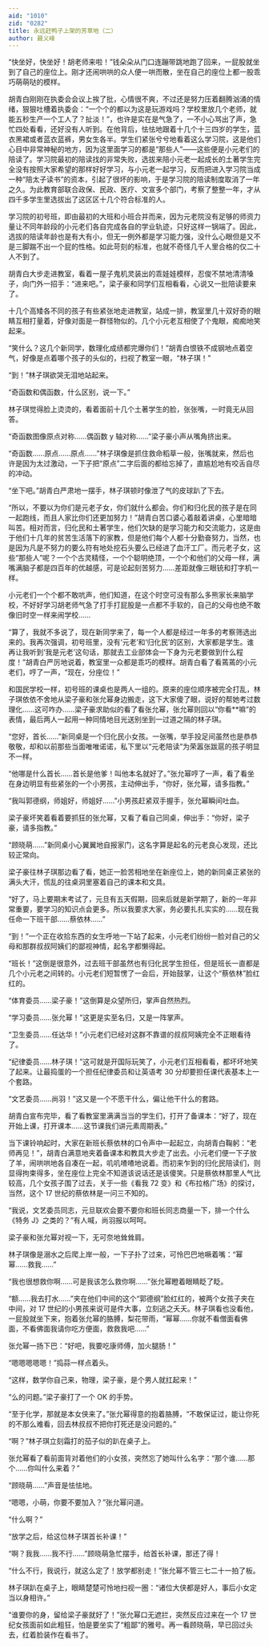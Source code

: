 ```yaml
---
aid: "1010"
zid: "0282"
title: 永远赶鸭子上架的芳草地（二）
author: 聂义峰
---
```


“快坐好，快坐好！胡老师来啦！”钱朵朵从门口连蹦带跳地跑了回来，一屁股就坐到了自己的座位上。刚才还闹哄哄的众人便一哄而散，坐在自己的座位上都一股乖巧萌萌哒的模样。

胡青白刚刚在执委会会议上挨了批，心情很不爽，不过还是努力压着翻腾汹涌的情绪，狠狠吐槽着执委会：“一个个的都以为这是玩游戏吗？学校里放几个老师，就能五秒生产一个工人了？扯淡！”，也许是实在是气急了，一不小心骂出了声，急忙四处看看，还好没有人听到。在他背后，怯怯地跟着十几个十三四岁的学生，蓝衣黑裙或者蓝衣蓝裤，男女生各半。学生们紧张兮兮地看着这么学习院，这是他们心目中非常神秘的地方，因为这里面学习的都是“那些人”——这些便是小元老们的陪读了。学习院最初的陪读找的非常失败，选拔来陪小元老一起成长的土著学生完全没有按照大家希望的那样好好学习，与小元老一起学习，反而把进入学习院当成一种“陪太子读书”的资本，引起了很坏的影响，于是学习院的陪读制度取消了一年之久。为此教育部联合政保、民政、医疗、文宣多个部门，考察了整整一年，才从四千多学生里选拔出了这区区十几个符合标准的人。

学习院的初号班，即由最初的大班和小班合并而来，因为元老院没有足够的师资力量让不同年龄段的小元老们各自完成各自的学业轨迹，只好这样一锅端了。因此，选拔的陪读年龄也是有大有小，但无一例外都是学习能力强，没什么心眼但是又不是三脚踹不出一个屁的性格。如此苛刻的标准，也就不奇怪几千人里合格的仅二十人不到了。

胡青白大步走进教室，看着一屋子鬼机灵装出的乖娃娃模样，忍俊不禁地清清嗓子，向门外一招手：“进来吧。”，梁子豪和同学们互相看看，心说又一批陪读要来了。

十几个高矮各不同的孩子有些紧张地走进教室，站成一排，教室里几十双好奇的眼睛互相打量着，好像对面是一群怪物似的。几个小元老互相使了个鬼眼，痴痴地笑起来。

“笑什么？这几个新同学，数理化成绩都完爆你们！”胡青白恨铁不成钢地点着空气，好像是点着哪个孩子的头似的，扫视了教室一眼，“林子琪！”

“到！”林子琪欲哭无泪地站起来。

“奇函数和偶函数，什么区别，说一下。”

林子琪觉得脸上烫烫的，看着面前十几个土著学生的脸，张张嘴，一时竟无从回答。

“奇函数图像原点对称……偶函数 y 轴对称……”梁子豪小声从嘴角挤出来。

“奇函数……原点……原点……”林子琪像是抓住救命稻草一般，张嘴就来，然后也许是因为太过激动，一下子把“原点”二字后面的都给忘掉了，直尴尬地有咬舌自尽的冲动。

“坐下吧。”胡青白严肃地一摆手，林子琪顿时像泄了气的皮球趴了下去。

“所以，不要以为你们是元老子女，你们就什么都会。你们和归化民的孩子是在同一起跑线，而且人家比你们还更加努力！”胡青白苦口婆心着敲着讲桌，心里暗暗叫苦。相对而言，归化民和土著学生，他们欠缺的是学习能力和交流能力，这是由于他们十几年的贫苦生活落下的家教，但是他们每个人都十分勤奋努力，当然，也是因为凡是不努力的要么符有地处挖石头要么已经进了血汗工厂。而元老子女，这些“那些人”呢？一个个古灵精怪，一个个聪明绝顶，一个个和他们的父母一样，满嘴满脑子都是四百年的优越感，可是论起刻苦努力……差距就像三眼铳和打字机一样。

小元老们一个个都不敢吭声，他们知道，在这个时空可没有那么多熊家长来脑学校，不好好学习胡老师气急了打手打屁股是一点都不手软的，自己的父母也绝不敢像旧时空一样来闹学校……

“算了，我就不多说了，现在新同学来了，每一个人都是经过一年多的考察筛选出来的。我再次强调，初号班里，没有‘元老’和‘归化民’的区别，大家都是学生。谁再让我听到‘我是元老’这句话，那就去工业部体会一下身为元老要做到什么程度！”胡青白严厉地说着，教室里一众都是乖巧的模样。胡青白看了看蔫蔫的小元老们，哼了一声，“现在，分座位！”

和国民学校一样，初号班的课桌也是两人一组的。原来的座位顺序被完全打乱，林子琪依依不舍地从梁子豪和张允幂身边搬走，这下大家傻了眼，说好的帮她考过数理化……这可咋办……梁子豪求助似的看了看张允幂，张允幂则回以“你看\*\*嘛”的表情，最后两人一起用一种同情地目光送别坐到一过道之隔的林子琪。

“您好，首长……”新同桌是一个归化民小女孩。一张嘴，举手投足间虽然也是恭恭敬敬，却和以前那些当面唯唯诺诺，私下里以“元老陪读”为荣嚣张跋扈的孩子明显不一样。

“他哪是什么首长……首长是他爹！叫他本名就好了。”张允幂哼了一声，看了看坐在身边明显有些紧张的一个小男孩，主动伸出手，“你好，张允幂，请多指教。”

“我叫郭德纲，师姐好，师姐好……”小男孩赶紧双手握手，张允幂瞬间吐血。

梁子豪坏笑着看着要抓狂的张允幂，又看了看自己同桌，伸出手：“你好，梁子豪，请多指教。”

“顾晓萌……”新同桌小心翼翼地自报家门，这名字算是起名的元老良心发现，还比较正常向。

梁子豪往林子琪那边看了看，她正一脸苦相地坐在新座位上，她的新同桌正紧张的满头大汗，慌乱的往桌洞里塞着自己的课本和文具。

“好了，马上要期末考试了，元旦有五天假期，回来后就是新学期了，新的一年非常重要，要学习的知识点会更多。所以我要求大家，务必要扎扎实实的……现在我任命一下班干部……蔡依林……”

“到！”一个正在收拾东西的女生呼地一下站了起来，小元老们纷纷一脸对自己的父母和那群叔叔阿姨们的鄙视神情，起名字都懒得起。

“班长！”这倒是很意外，过去班干部虽然也有归化民学生担任，但是班长一直都是几个小元老之间转的。小元老们短暂愣了一会后，开始鼓掌，让这个“蔡依林”脸红红的。

“体育委员……梁子豪！”这倒算是众望所归，掌声自然热烈。

“学习委员……张允幂！”这更是实至名归，又是一阵掌声。

“卫生委员……任达华！”小元老们已经对这群不靠谱的叔叔阿姨完全不正眼看待了。

“纪律委员……林子琪！”这可就是开国际玩笑了，小元老们互相看看，都坏坏地笑了起来。让最捣蛋的一个担任纪律委员和让英语考 30 分却要担任课代表基本上一个套路。

“文艺委员……尚羽！”这又是一个不愿干什么，偏让他干什么的套路。

胡青白宣布完毕，看了看教室里满满当当的学生们，打开了备课本：“好了，现在开始上课，打开课本……这节课我们讲元素周期表。”

当下课铃响起时，大家在新班长蔡依林的口令声中一起起立，向胡青白鞠躬：“老师再见！”，胡青白满意地夹着备课本和教具大步走了出去。小元老们便一下子放了羊，闹哄哄地各自凑在一起，叽叽喳喳地说着。而初来乍到的归化民陪读们，则显得拘束得多，坐在座位上完全不知道该说话还是该傻笑。只是蔡依林那里人气比较高，几个女孩子围了过去，关于一些《看我 72 变》和《布拉格广场》的探讨，当然，这个 17 世纪的蔡依林是一问三不知的。

“我说，文艺委员同志，元旦联欢会要不要你和班长同志商量一下，排一个什么《特务 J》之类的？”有人喊，尚羽报以呵呵。

梁子豪和张允幂对视一下，无可奈地耸耸肩。

林子琪像是溺水之后爬上岸一般，一下子扑了过来，可怜巴巴地噘着嘴：“幂幂……救我……”

“我也很想救你啊……可是我该怎么救你啊……”张允幂瞪着眼睛眨了眨。

“额……我去打水……”夹在他们中间的这个“郭德纲”脸红红的，被两个女孩子夹在中间，对 17 世纪的小男孩来说可是件大事，立刻逃之夭夭。林子琪看也没看他，一屁股就坐下来，抱着张允幂的胳膊，梨花带雨，“幂幂……你就不看僧面看佛面，不看佛面我请你吃方便面，救救我吧……”

张允幂一扬下巴：“好吧，我要吃康师傅，加火腿肠！”

“嗯嗯嗯嗯嗯！”捣蒜一样点着头。

“这样，数学你自己来，物理，梁子豪，是个男人就扛起来！”

“么的问题。”梁子豪打了一个 OK 的手势。

“至于化学，那就是本女侠来了。”张允幂得意的抱着胳膊，“不敢保证过，能让你死的不那么难看，回去林叔叔不把你打死还是没问题的。”

“啊？”林子琪立刻霜打的茄子似的趴在桌子上。

张允幂看了看前面背对着他们的小女孩，突然忘了她叫什么名字：“那个谁……那个……你叫什么来着？”

“顾晓萌……”声音是怯怯地。

“嗯嗯，小萌，你要不要加入？”张允幂问道。

“什么啊？”

“放学之后，给这位林子琪首长补课！”

“啊？我我……我不行……”顾晓萌急忙摆手，给首长补课，那还了得！

“什么不行，我说行，就这么定了！放学都别走！”张允幂不管三七二十一拍了板。

林子琪趴在桌子上，眼睛楚楚可怜地扫视一圈：“诸位大侠都是好人，事后小女定当以身相许。”

“谁要你的身，留给梁子豪就好了！”张允幂口无遮拦，突然反应过来在一个 17 世纪女孩面前如此粗狂，怕是要坐实了“粗鄙”的雅号。再一看顾晓萌，早已回过头去，红着脸装作在看书了。
